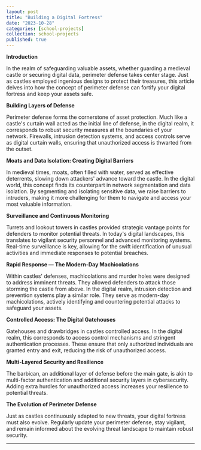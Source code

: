 ```yaml
---
layout: post
title: "Building a Digital Fortress"
date: "2023-10-28"
categories: [school-projects]
collection: school-projects
published: true
---
```


**Introduction**

In the realm of safeguarding valuable assets, whether guarding a medieval castle or securing digital data, perimeter defense takes center stage. Just as castles employed ingenious designs to protect their treasures, this article delves into how the concept of perimeter defense can fortify your digital fortress and keep your assets safe.

**Building Layers of Defense**

Perimeter defense forms the cornerstone of asset protection. Much like a castle's curtain wall acted as the initial line of defense, in the digital realm, it corresponds to robust security measures at the boundaries of your network. Firewalls, intrusion detection systems, and access controls serve as digital curtain walls, ensuring that unauthorized access is thwarted from the outset.

**Moats and Data Isolation: Creating Digital Barriers**

In medieval times, moats, often filled with water, served as effective deterrents, slowing down attackers' advance toward the castle. In the digital world, this concept finds its counterpart in network segmentation and data isolation. By segmenting and isolating sensitive data, we raise barriers to intruders, making it more challenging for them to navigate and access your most valuable information.

**Surveillance and Continuous Monitoring**

Turrets and lookout towers in castles provided strategic vantage points for defenders to monitor potential threats. In today's digital landscapes, this translates to vigilant security personnel and advanced monitoring systems. Real-time surveillance is key, allowing for the swift identification of unusual activities and immediate responses to potential breaches.

**Rapid Response — The Modern-Day Machicolations**

Within castles' defenses, machicolations and murder holes were designed to address imminent threats. They allowed defenders to attack those storming the castle from above. In the digital realm, intrusion detection and prevention systems play a similar role. They serve as modern-day machicolations, actively identifying and countering potential attacks to safeguard your assets.

**Controlled Access: The Digital Gatehouses**

Gatehouses and drawbridges in castles controlled access. In the digital realm, this corresponds to access control mechanisms and stringent authentication processes. These ensure that only authorized individuals are granted entry and exit, reducing the risk of unauthorized access.

**Multi-Layered Security and Resilience**

The barbican, an additional layer of defense before the main gate, is akin to multi-factor authentication and additional security layers in cybersecurity. Adding extra hurdles for unauthorized access increases your resilience to potential threats.

**The Evolution of Perimeter Defense**

Just as castles continuously adapted to new threats, your digital fortress must also evolve. Regularly update your perimeter defense, stay vigilant, and remain informed about the evolving threat landscape to maintain robust security.

---
